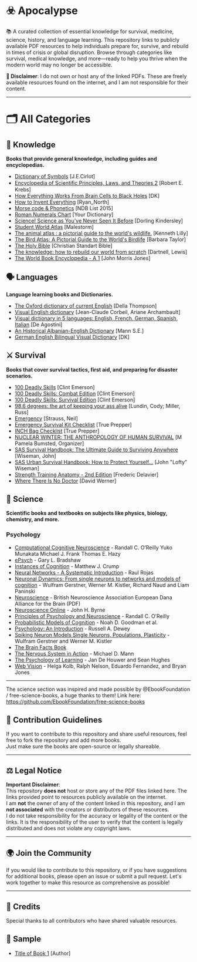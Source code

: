# ☣️ Apocalypse

📚 A curated collection of essential knowledge for survival, medicine, science, history, and language learning. This repository links to publicly available PDF resources to help individuals prepare for, survive, and rebuild in times of crisis or global disruption. Browse through categories like survival, medical knowledge, and more—ready to help you thrive when the modern world may no longer be accessible.

**🚩 Disclaimer**: I do not own or host any of the linked PDFs. These are freely available resources found on the internet, and I am not responsible for their content.

---

# 🗂️ All Categories

## 🧠 Knowledge  
**Books that provide general knowledge, including guides and encyclopedias.**  
- [Dictionary of Symbols](https://ia801204.us.archive.org/35/items/DictionaryOfSymbols/Dictionary%20of%20Symbols.pdf) [J.E.Cirlot]
- [Encyclopedia of Scientiﬁc Principles, Laws, and Theories 2](https://annas-archive.org/md5/78a91d25c4c627a2bdd2ddca6563d609) [Robert E. Krebs]
- [How Everything Works From Brain Cells to Black Holes](https://annas-archive.org/md5/b1e7682716f099a08a877fdaff038fe4) [DK]
- [How to Invent Everything](https://annas-archive.org/md5/37007125dde7bea8126b8c1ca3b0f8a5) [Ryan_North]
- [Morse code & Phonetics](https://www.ndblist.info/index_htm_files/phoneticmorse.pdf) [NDB List 2015]
- [Roman Numerals Chart](https://assets.ltkcontent.com/files/roman-numerals-chart.pdf) [Your Dictionary]
- [Science! Science as You've Never Seen It Before](https://annas-archive.org/md5/df47cb4371e93db2bd41a3832ddc411e) [Dorling Kindersley]
- [Student World Atlas](https://annas-archive.org/md5/048aaae14edd56fb4df56c2324dbacb3) [Malestorm]
- [The animal atlas : a pictorial guide to the world's wildlife.](https://annas-archive.org/md5/5d32399831a5c70a5e9ae9716638918b) [Kenneth Lilly]
- [The Bird Atlas: A Pictorial Guide to the World's Birdlife](https://annas-archive.org/md5/b33efbf21fb29aa48452e0a3b9cb2875) [Barbara Taylor]
- [The Holy Bible](https://csbible.com/wp-content/uploads/2018/03/CSB_Pew_Bible_2nd_Printing.pdf) [Christian Standart Bible]
- [The knowledge: how to rebuild our world from scratch](https://annas-archive.org/md5/f49dff7c0bad04d94e26b026d10658a4) [Dartnell, Lewis]
- [The World Book Encyclopedia - A 1](https://annas-archive.org/md5/e66dfbd8dbf2da4982ada526140ad8fe) [John Morris Jones]


## 🗣️ Languages  
**Language learning books and Dictionaries.** 
- [The Oxford dictionary of current English](https://annas-archive.org/md5/f1a8c0bcdde3731b841906fd12c619be) [Della Thompson]
- [Visual English dictionary](https://annas-archive.org/md5/6c1266bdad9b4771fe45fd87ab82048e) [Jean-Claude Corbeil, Ariane Archambault]
- [Visual dictionary in 5 languages: English, French, German, Spanish, Italian](https://annas-archive.org/md5/3aaa6deb435dad3bf3ceeefb6bf644a3) [De Agostini] 
- [An Historical Albanian-English Dictionary](https://annas-archive.org/md5/023ad6559bb79bb5d098a7e676405db3) [Mann S.E.] 
- [German English Bilingual Visual Dictionary](https://annas-archive.org/md5/1a18d4f7d0ccd22233a967e07aba71ec) [DK]


## ⚔️ Survival  
**Books that cover survival tactics, first aid, and preparing for disaster scenarios.**  
- [100 Deadly Skills](https://annas-archive.org/md5/bfb88f224654cfbf8f256bd1a162a88f) [Clint Emerson] 
- [100 Deadly Skills: Combat Edition](https://annas-archive.org/md5/ef95cf498af6361117721291de325e5e)  [Clint Emerson]  
- [100 Deadly Skills: Survival Edition](https://annas-archive.org/md5/e094c78b7e6b1c93037323cbca78cb66) [Clint Emerson] 
- [98.6 degrees: the art of keeping your ass alive](https://annas-archive.org/md5/6a17de32b1adbf75ed1703b2b62abd67) [Lundin, Cody; Miller, Russ]
- [Emergency](https://annas-archive.org/md5/0c2397645c9e81ee10a6063215c94945) [Strauss, Neil]
- [Emergency Survival Kit Checklist](https://www.scribd.com/document/628184707/Emergency-Survival-Kit-Checklist) [True Prepper]
- [INCH Bag Checklist](https://www.studocu.com/row/document/dhaka-university/social-psychology/inch-bag-checklist-pdf-printable-guide/82619538) [True Prepper]
- [NUCLEAR WINTER: THE ANTHROPOLOGY OF HUMAN SURVIVAL](https://sgp.fas.org/othergov/doe/lanl/lib-www/la-pubs/00173165.pdf) [M Pamela Bumsted, Organizer]
- [SAS Survival Handbook: The Ultimate Guide to Surviving Anywhere](https://annas-archive.org/md5/c3004acba33edc9ee7d2ab4f0f27d037) [Wiseman, John]
- [SAS Urban Survival Handbook: How to Protect Yourself...](https://annas-archive.li/md5/8a64f65f5599d765a91f99ba5018e5b5) [John "Lofty" Wiseman]
- [Strength Training Anatomy - 2nd Edition](https://annas-archive.li/md5/0ee04610aec0293288c4147c39c0d05d) [Frederic Delavier]
- [Where There Is No Doctor](https://annas-archive.li/md5/37fc1495bdf65ef3f4575edbb061a11c) [David Werner]


## 🔬 Science  
**Scientific books and textbooks on subjects like physics, biology, chemistry, and more.** 

### Psychology

* [Computational Cognitive Neuroscience](https://github.com/CompCogNeuro/ed4) - Randall C. O’Reilly Yuko Munakata Michael J. Frank Thomas E. Hazy
* [ePsych](https://epsych.msstate.edu) - Gary L. Bradshaw
* [Instances of Cognition](https://www.crumplab.com/cognition/textbook) - Matthew J. Crump
* [Neural Networks - A Systematic Introduction](http://page.mi.fu-berlin.de/rojas/neural/) - Raul Rojas
* [Neuronal Dynamics: From single neurons to networks and models of cognition](https://neuronaldynamics.epfl.ch) - Wulfram Gerstner, Werner M. Kistler, Richard Naud and Liam Paninski
* [Neuroscience](https://www.bna.org.uk/static/uploads/resources/BNA_English.pdf) - British Neuroscience Association European Dana Alliance for the Brain (PDF)
* [Neuroscience Online](https://nba.uth.tmc.edu/neuroscience/) - John H. Byrne
* [Principles of Psychology and Neuroscience](https://principlesofpsych.org) - Randall C. O’Reilly
* [Probabilistic Models of Cognition](https://probmods.org) - Noah D. Goodman et al.
* [Psychology: An Introduction](https://www.psywww.com/intropsych) - Russell A. Dewey
* [Spiking Neuron Models Single Neurons, Populations, Plasticity](https://lcnwww.epfl.ch/gerstner/SPNM/) - Wulfram Gerstner and Werner M. Kistler
* [The Brain Facts Book](https://www.brainfacts.org/The-Brain-Facts-Book)
* [The Nervous System in Action](https://michaeldmann.net/The%20Nervous%20System%20In%20Action.html) - Michael D. Mann
* [The Psychology of Learning](https://www.psychologyoflearning.be) - Jan De Houwer and Sean Hughes
* [Web Vision](https://webvision.med.utah.edu) - Helga Kolb, Ralph Nelson, Eduardo Fernandez, and Bryan Jones


---
The science section was inspired and made possible by @EbookFoundation / free-science-books, a huge thanks to them!
Link here: https://github.com/EbookFoundation/free-science-books

## 📜 Contribution Guidelines  

If you want to contribute to this repository and share useful resources, feel free to fork the repository and add more books.  
Just make sure the books are open-source or legally shareable.  

---

## ⚖️ Legal Notice  

**Important Disclaimer**:  
This repository **does not** host or store any of the PDF files linked here. The links provided point to resources publicly available on the internet.  
I am **not** the owner of any of the content linked in this repository, and I am **not associated** with the creators or distributors of these resources.  
I do not take responsibility for the accuracy or legality of the content or the links. It is the responsibility of the user to verify that the content is legally distributed and does not violate any copyright laws.

---

## 🌍 Join the Community  

If you would like to contribute to this repository, or if you have suggestions for additional books, please open an issue or submit a pull request. Let's work together to make this resource as comprehensive as possible!  

---

## 📜 Credits  

Special thanks to all contributors who have shared valuable resources.

## 📏 Sample 
- [Title of Book 1](#) [Author]
